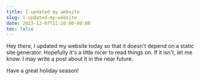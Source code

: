 ```yaml
---
title: I updated my website
slug: i-updated-my-website
date: 2023-12-07T11:26:00-08:00
toc: false
---
```


Hey there, I updated my website today so that it doesn't depend on a static site generator.
Hopefully it's a little nicer to read things on. If it isn't, let me know. I may write a
post about it in the near future.

Have a great holiday season!
